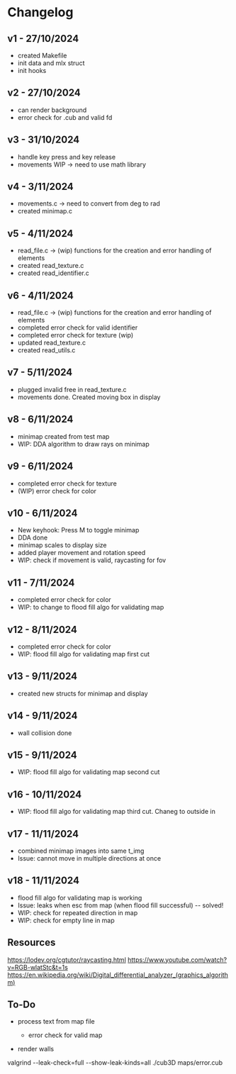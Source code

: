 # Changelog

## v1 - 27/10/2024
- created Makefile
- init data and mlx struct
- init hooks

## v2 - 27/10/2024
- can render background
- error check for .cub and valid fd

## v3 - 31/10/2024
- handle key press and key release
- movements WIP -> need to use math library

## v4 - 3/11/2024
- movements.c -> need to convert from deg to rad
- created minimap.c

## v5 - 4/11/2024
- read_file.c -> (wip) functions for the creation and error handling of elements
- created read_texture.c
- created read_identifier.c

## v6 - 4/11/2024
- read_file.c -> (wip) functions for the creation and error handling of elements
- completed error check for valid identifier
- completed error check for texture (wip)
- updated read_texture.c
- created read_utils.c

## v7 - 5/11/2024
- plugged invalid free in read_texture.c
- movements done. Created moving box in display

## v8 - 6/11/2024
- minimap created from test map
- WIP: DDA algorithm to draw rays on minimap

## v9 - 6/11/2024
- completed error check for texture
- (WIP) error check for color

## v10 - 6/11/2024
- New keyhook: Press M to toggle minimap
- DDA done
- minimap scales to display size
- added player movement and rotation speed
- WIP: check if movement is valid, raycasting for fov

## v11 - 7/11/2024
- completed error check for color
- WIP: to change to flood fill algo for validating map

## v12 - 8/11/2024
- completed error check for color
- WIP: flood fill algo for validating map first cut

## v13 - 9/11/2024
- created new structs for minimap and display

## v14 - 9/11/2024
- wall collision done

## v15 - 9/11/2024
- WIP: flood fill algo for validating map second cut

## v16 - 10/11/2024
- WIP: flood fill algo for validating map third cut. Chaneg to outside in

## v17 - 11/11/2024
- combined minimap images into same t_img
- Issue: cannot move in multiple directions at once

## v18 - 11/11/2024
- flood fill algo for validating map is working
- Issue: leaks when esc from map (when flood fill successful) -- solved!
- WIP: check for repeated direction in map
- WIP: check for empty line in map


## Resources
https://lodev.org/cgtutor/raycasting.html
https://www.youtube.com/watch?v=RGB-wlatStc&t=1s
https://en.wikipedia.org/wiki/Digital_differential_analyzer_(graphics_algorithm)


## To-Do
- process text from map file
	- error check for valid map

- render walls
	
valgrind --leak-check=full --show-leak-kinds=all ./cub3D maps/error.cub
